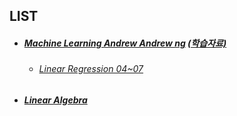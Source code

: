 ## LIST

* ##### [Machine Learning Andrew Andrew ng](https://github.com/Songminkee/TIL/tree/master/Andrew_ng) [(학습자료)](https://www.youtube.com/playlist?list=PL-hudiHbCqZeVOmPUT8xJ5uinaw5JKi0T)

  * ###### [Linear Regression 04~07](https://github.com/Songminkee/TIL/tree/master/Andrew_ng/04_07)

- ##### [Linear Algebra](https://github.com/Songminkee/TIL/tree/master/Linear_Algebra#transformation-and-matrix)


